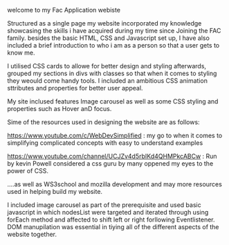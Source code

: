 welcome to my Fac Application webiste

Structured as a single page my website incorporated my knowledge showcasing the skills i have acquired during my time since Joining the FAC family. besides the basic HTML, CSS and Javascript set up, I have also included a brief introduction to who i am as a person so that a user gets to know me. 

I utilised CSS cards to allowe for better design and styling afterwards, grouped my sections in divs with classes so that when it comes to styling they weould come handy tools. I included an ambitious CSS animation sttributes and properties for better user appeal.

My site inclused features Image carousel as well as some CSS styling and properties such as Hover anD focus.

Sime of the resources used in designing the website are as follows:

https://www.youtube.com/c/WebDevSimplified   :
my go to when it comes to simplifying complicated concepts with easy to understand examples

https://www.youtube.com/channel/UCJZv4d5rbIKd4QHMPkcABCw : Run by kevin Powell considered a css guru by many oppened my eyes to the power of CSS. 

....as well as WS3school and mozilla development and may more resources used in helping build my website.

I included image carousel as part of the prerequisite and used basic javascript in which nodesList were targeted and iterated through using forEach method and affected to shift left or right forllowing Eventlistener. DOM manupilation was essential in tiying all of the different aspects of the website together. 




